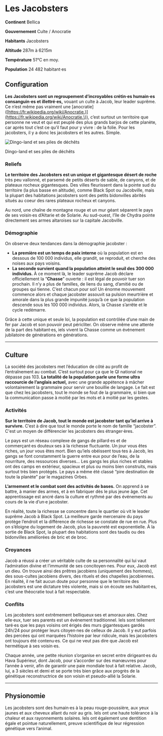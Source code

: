 # Les Jacobsters

**Continent** Bellica

**Gouvernement** Culte / Anocratie

**Habitants** Jacobsters

**Altitude** 287m à 6215m

**Température** 51°C en moy.

**Population** 24 482 habitant·es

## Configuration

**Les Jacobsters sont un regroupement d’incroyables crétin·es humain·es consanguin·es et illettré·es,** vouant un culte à Jacob, leur leader suprême. Ce n’est même pas vraiment une \[anocratie]\([https://fr.wikipedia.org/wiki/Anocratie.)](https://fr.wikipedia.org/wiki/Anocratie.\)), c’est surtout un territoire que personne ne veut et qui est peuplé des plus grands barjos de cette planète, car après tout c’est ce qu’il faut pour y vivre : de la folie. Pour les jacobsters, il y a donc les jacobsters et les autres. Simple.

![Dingo-land et ses piles de déchêts](https://s3-us-west-2.amazonaws.com/secure.notion-static.com/893f12b4-692f-41e2-97f1-3e7541c9a290/map\_jacobsters.png)

Dingo-land et ses piles de déchêts

### Reliefs

**Le territoire des Jacobsters est un unique et gigantesque désert de roche** très peu vallonné, et parsemé de petits déserts de sable, de canyons, et de plateaux rocheux gigantesques. Des villes fleurissent dans la pointe sud du territoire (la plus basse en altitude), comme Black Spot ou Jacobville, mais la plupart des habitations jacobsters sont des petits bidonvilles abrités situés au coeur des rares plateaux rocheux et canyons.

Au nord, une chaîne de montagne rouge et un mur géant séparent le pays de ses voisin·es d’Altarie et de Solarie. Au sud-ouest, l’île de Chydra pointe directement ses armes altaroises sur la capitale Jacobville.

### Démographie

On observe deux tendances dans la démographie jacobster :

* **La première est un temps de paix interne** où la population est en dessous de 100 000 individus, elle grandit, se reproduit, et cherche des noises aux pays voisins.
* **La seconde survient quand la population atteint le seuil des 300 000 individus.** À ce moment là, le leader suprême Jacob déclare officiellement la “**Chasse**” ouverte : il est légal de pouvoir tuer son prochain. Il n’y a plus de familles, de liens du sang, d’amitié ou de groupes qui tienne. C’est chacun pour soi! Un énorme mouvement commence alors et chaque jacobster assouvit sa pulsion meurtrière et amorale dans la plus grande impunité jusqu’à ce que la population descende sous les 100 000 individus. Alors, la Chasse s’arrête et le cycle redémarre.

Grâce à cette unique et seule loi, la population est contrôlée d’une main de fer par Jacob et son pouvoir peut péricliter. On observe même une attente de la part des habitant·es, iels vivent la Chasse comme un événement jubilatoire de générations en générations.

***

## Culture

La société des jacobsters met l’éducation de côté au profit de l’entraînement au combat. C’est surtout pour ça que le QI national ne dépasse pas 103. **La totalité de la population parle une forme ultra raccourcie de l’anglais actuel,** avec une grande appétence à mâcher volontairement la grammaire pour servir une bouillie de langage. Le fait est que chez les jacobsters, tout le monde se fout de la grammaire, si bien que la communication passe à moitié par les mots et à moitié par les gestes.

### Activités

**Sur le territoire de Jacob, tout le monde est jacobster tant qu’iel arrive à survivre.** C’est à dire que tout le monde porte le nom de famille “jacobster”. C'est un moyen de différencier les jacobsters des étranger·ères.

Le pays est un réseau complexe de gangs de pillard·es et de commerçant·es douteux·ses à la richesse fluctuante. Un jour vous êtes riches, un jour vous êtes mort. Bien qu’iels obéissent tous·tes à Jacob, les gangs se font constamment la guerre entre eux pour de l’eau, de la nourriture, des ressources diverses... Les gangs les plus riches et stables ont des camps en extérieur, spacieux et plus ou moins bien construits, mais surtout très bien protégés. Le pays a même été classé “pire destination de toute la planète” par le magazines Orbes.

**L’armement et le combat sont des activités de bases.** On apprend à se battre, à manier des armes, et à en fabriquer dès le plus jeune âge. Cet apprentissage est ancré dans la culture et rythmé par des événements au cours de la vie d’un·e jacobster.

En réalité, toute la richesse se concentre dans le quartier où vit le leader suprême Jacob à Black Spot. La meilleure garde mercenaire du pays protège l’endroit et la différence de richesse se constate de rue en rue. Plus on s’éloigne du logement de Jacob, plus la pauvreté est exponentielle. À la sortie de Black Spot, la plupart des habitations sont des taudis ou des bidonvilles améliorées de bric et de broc.

### Croyances

Jacob a réussi a créer un véritable culte de sa personnalité qui lui vaut l’admiration divine et l’immunité de ses concitoyen·nes. Pour eux, Jacob est un dieu. On trouve ainsi des prêtres jacobiens (uniquement des hommes), des sous-cultes jacobiens divers, des rituels et des chapelles jacobiennes. En réalité, il ne fait aucun doute pour personne que le territoire des jacobsters est une dictature très violente, mais si on écoute ses habitant·es, c’est une théocratie tout à fait respectable.

### Conflits

Les jacobsters sont extrêmement belliqueux·ses et amoraux·ales. Chez elle·eux, tuer ses parents est un événement traditionnel. Iels sont tellement taré·es que les pays voisins ont érigés des murs gigantesques gardés 24h/24 pour protéger leurs citoyen·nes de celleux de Jacob. Il y eut parfois des percées qui ont marquées l’histoire par leur ridicule, mais les jacobsters ont toujours été contenu·es. Ce qui ne veut pas dire que Jacob est hermétique à ses voisin·es.

Chaque année, une petite réunion s’organise en secret entre dirigeant·es du Hava Supérieur, dont Jacob, pour s’accorder sur des manœuvres pour l’année à venir, afin de garantir une paie mondiale tout à fait relative. Jacob, lui, a 3 siècles et demi et se porte très bien grâce aux progrès de la génétique reconstructrice de son voisin et pseudo-allié la Solarie.

***

## Physionomie

Les jacobsters sont des humain·es à la peau rouge-poussière, aux yeux jaunes et aux cheveux allant du noir au gris. Iels ont une haute tolérance à la chaleur et aux rayonnements solaires. Iels ont également une dentition égale et pointue naturellement, preuve scientifique de leur régression génétique vers l’animal.
